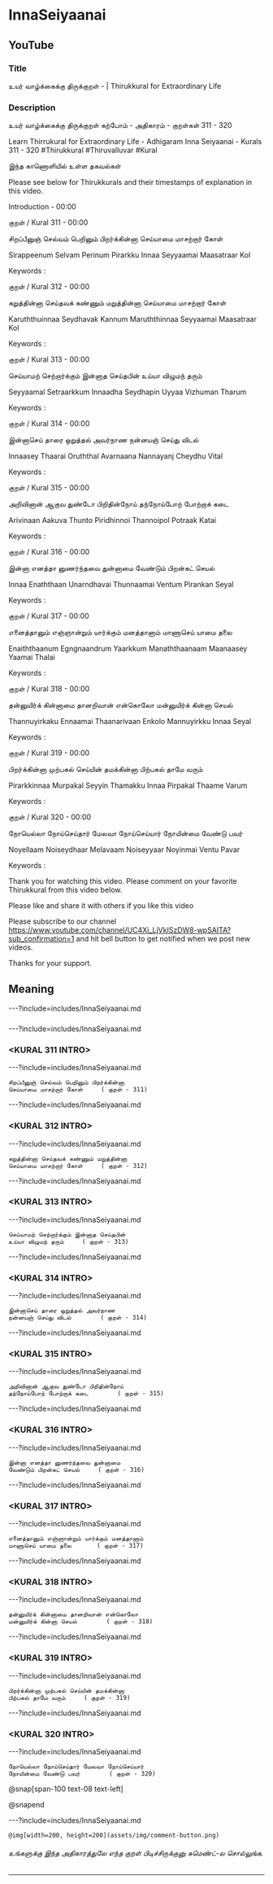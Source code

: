 # InnaSeiyaanai 

## YouTube 


### Title 


உயர் வாழ்க்கைக்கு திருக்குறள் - <ADHIGARAM> | Thirukkural for Extraordinary Life  


### Description 


உயர் வாழ்க்கைக்கு திருக்குறள் கற்போம் - அதிகாரம் <ADHIGARAM> - குறள்கள் 311 - 320  


Learn Thirrukural for Extraordinary Life - Adhigaram Inna Seiyaanai - Kurals 311 - 320 #Thirukkural #Thiruvalluvar #Kural  


இந்த காணொளியில் உள்ள தகவல்கள் 


<THUMBNAIL POINTS> 


Please see below for Thirukkurals  and their timestamps of explanation in this video. 


Introduction - 00:00 


குறள் / Kural 311 - 00:00 

சிறப்பீனுஞ் செல்வம் பெறினும் பிறர்க்கின்னா
செய்யாமை மாசற்றார் கோள்		

Sirappeenum Selvam  Perinum  Pirarkku  Innaa
Seyyaamai  Maasatraar  Kol 		

Keywords : 

குறள் / Kural 312 - 00:00 

கறுத்தின்னா செய்தவக் கண்ணும் மறுத்தின்னா
செய்யாமை மாசற்றார் கோள்		

Karuththuinnaa Seydhavak  Kannum  Maruththinnaa
Seyyaamai  Maasatraar  Kol 		

Keywords : 

குறள் / Kural 313 - 00:00 

செய்யாமற் செற்றார்க்கும் இன்னாத செய்தபின்
உய்யா விழுமந் தரும்		

Seyyaamal Setraarkkum  Innaadha  Seydhapin
Uyyaa  Vizhuman  Tharum 		

Keywords : 

குறள் / Kural 314 - 00:00 

இன்னாசெய் தாரை ஒறுத்தல் அவர்நாண
நன்னயஞ் செய்து விடல்		

Innaasey Thaarai  Oruththal  Avarnaana
Nannayanj  Cheydhu  Vital 		

Keywords : 

குறள் / Kural 315 - 00:00 

அறிவினான் ஆகுவ துண்டோ பிறிதின்நோய்
தந்நோய்போற் போற்றாக் கடை		

Arivinaan Aakuva  Thunto  Piridhinnoi
Thannoipol  Potraak  Katai 		

Keywords : 

குறள் / Kural 316 - 00:00 

இன்னா எனத்தா னுணர்ந்தவை துன்னாமை
வேண்டும் பிறன்கட் செயல்		

Innaa Enaththaan  Unarndhavai  Thunnaamai
Ventum  Pirankan  Seyal 		

Keywords : 

குறள் / Kural 317 - 00:00 

எனைத்தானும் எஞ்ஞான்றும் யார்க்கும் மனத்தானாம்
மாணாசெய் யாமை தலை		

Enaiththaanum Egngnaandrum  Yaarkkum  Manaththaanaam
Maanaasey  Yaamai  Thalai 		

Keywords : 

குறள் / Kural 318 - 00:00 

தன்னுயிர்க் கின்னாமை தானறிவான் என்கொலோ
மன்னுயிர்க் கின்னா செயல்		

Thannuyirkaku Ennaamai  Thaanarivaan  Enkolo
Mannuyirkku  Innaa  Seyal 		

Keywords : 

குறள் / Kural 319 - 00:00 

பிறர்க்கின்னா முற்பகல் செய்யின் தமக்கின்னா
பிற்பகல் தாமே வரும்		

Pirarkkinnaa Murpakal  Seyyin  Thamakku  Innaa
Pirpakal  Thaame  Varum 		

Keywords : 

குறள் / Kural 320 - 00:00 

நோயெல்லா நோய்செய்தார் மேலவா நோய்செய்யார்
நோயின்மை வேண்டு பவர்		

Noyellaam Noiseydhaar  Melavaam  Noiseyyaar
Noyinmai  Ventu  Pavar 		

Keywords : 



Thank you for watching this video. Please comment on your favorite Thirukkural from this video below. 


Please like and share it with others if you like this video 


Please subscribe to our channel https://www.youtube.com/channel/UC4Xi_LjVkISzDW8-wpSAITA?sub_confirmation=1 and hit bell button to get notified when we post new videos. 


Thanks for your support. 


## Meaning 

---?include=includes/InnaSeiyaanai.md 

### <ADHIGHARAM INTRO> 

---?include=includes/InnaSeiyaanai.md 

### <KURAL 311 INTRO> 

---?include=includes/InnaSeiyaanai.md 

```
சிறப்பீனுஞ் செல்வம் பெறினும் பிறர்க்கின்னா
செய்யாமை மாசற்றார் கோள்		( குறள் - 311)
```
---?include=includes/InnaSeiyaanai.md 

### <KURAL 312 INTRO> 

---?include=includes/InnaSeiyaanai.md 

```
கறுத்தின்னா செய்தவக் கண்ணும் மறுத்தின்னா
செய்யாமை மாசற்றார் கோள்		( குறள் - 312)
```
---?include=includes/InnaSeiyaanai.md 

### <KURAL 313 INTRO> 

---?include=includes/InnaSeiyaanai.md 

```
செய்யாமற் செற்றார்க்கும் இன்னாத செய்தபின்
உய்யா விழுமந் தரும்		( குறள் - 313)
```
---?include=includes/InnaSeiyaanai.md 

### <KURAL 314 INTRO> 

---?include=includes/InnaSeiyaanai.md 

```
இன்னாசெய் தாரை ஒறுத்தல் அவர்நாண
நன்னயஞ் செய்து விடல்		( குறள் - 314)
```
---?include=includes/InnaSeiyaanai.md 

### <KURAL 315 INTRO> 

---?include=includes/InnaSeiyaanai.md 

```
அறிவினான் ஆகுவ துண்டோ பிறிதின்நோய்
தந்நோய்போற் போற்றாக் கடை		( குறள் - 315)
```
---?include=includes/InnaSeiyaanai.md 

### <KURAL 316 INTRO> 

---?include=includes/InnaSeiyaanai.md 

```
இன்னா எனத்தா னுணர்ந்தவை துன்னாமை
வேண்டும் பிறன்கட் செயல்		( குறள் - 316)
```
---?include=includes/InnaSeiyaanai.md 

### <KURAL 317 INTRO> 

---?include=includes/InnaSeiyaanai.md 

```
எனைத்தானும் எஞ்ஞான்றும் யார்க்கும் மனத்தானாம்
மாணாசெய் யாமை தலை		( குறள் - 317)
```
---?include=includes/InnaSeiyaanai.md 

### <KURAL 318 INTRO> 

---?include=includes/InnaSeiyaanai.md 

```
தன்னுயிர்க் கின்னாமை தானறிவான் என்கொலோ
மன்னுயிர்க் கின்னா செயல்		( குறள் - 318)
```
---?include=includes/InnaSeiyaanai.md 

### <KURAL 319 INTRO> 

---?include=includes/InnaSeiyaanai.md 

```
பிறர்க்கின்னா முற்பகல் செய்யின் தமக்கின்னா
பிற்பகல் தாமே வரும்		( குறள் - 319)
```
---?include=includes/InnaSeiyaanai.md 

### <KURAL 320 INTRO> 

---?include=includes/InnaSeiyaanai.md 

```
நோயெல்லா நோய்செய்தார் மேலவா நோய்செய்யார்
நோயின்மை வேண்டு பவர்		( குறள் - 320)
```
@snap[span-100 text-08 text-left]
<div class="conclusion" >
<CONCLUSION>

</div>

@snapend


---?include=includes/InnaSeiyaanai.md 


`@img[width=200, height=200](assets/img/comment-button.png)` 


###### உங்களுக்கு இந்த அதிகாரத்துலே எந்த குறள் பிடிச்சிருக்குனு கமெண்ட்-ல சொல்லுங்க. 


--- 


